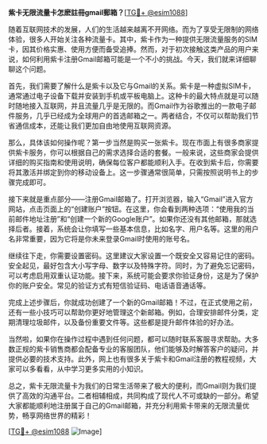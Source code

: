 **紫卡无限流量卡怎麽註冊gmail郵箱？**[[TG💪+ @esim1088](https://t.me/s/esim1088)]

随着互联网技术的发展，人们的生活越来越离不开网络。而为了享受无限制的网络体验，很多人开始关注各种流量卡。其中，紫卡作为一种提供无限流量服务的SIM卡，因其价格实惠、使用方便而备受追捧。然而，对于初次接触这类产品的用户来说，如何利用紫卡注册Gmail邮箱可能是一个不小的挑战。今天，我们就来详细聊聊这个问题。

首先，我们需要了解什么是紫卡以及它与Gmail的关系。紫卡是一种虚拟SIM卡，通常通过电子设备下载并安装到手机或平板电脑上。这种卡的最大特点就是可以随时随地接入互联网，并且流量几乎是无限的。而Gmail作为谷歌推出的一款电子邮件服务，几乎已经成为全球用户的首选邮箱之一。两者结合，不仅可以帮助我们节省通信成本，还能让我们更加自由地使用互联网资源。

那么，具体该如何操作呢？第一步当然是购买一张紫卡。现在市面上有很多商家提供紫卡服务，你可以根据自己的需求选择合适的套餐。一般来说，这些商家会提供详细的购买指南和使用说明，确保每位客户都能顺利入手。在收到紫卡后，你需要将其激活并绑定到你的移动设备上。这一步骤通常很简单，只需按照说明书上的步骤完成即可。

接下来就是重点部分——注册Gmail邮箱了。打开浏览器，输入“Gmail”进入官方网站，点击页面上的“创建账户”按钮。在这里，你会看到两种选项：“使用我的当前邮件地址注册”和“创建一个新的Google账户”。如果你还没有其他邮箱，那就选择后者。接着，系统会让你填写一些基本信息，比如名字、用户名等。这里的用户名非常重要，因为它将是你未来登录Gmail时使用的账号名。

继续往下走，你需要设置密码。这里建议大家设置一个既安全又容易记住的密码。安全起见，最好包含大小写字母、数字以及特殊字符。同时，为了避免忘记密码，可以考虑启用双重认证功能。接下来，系统可能会要求你验证身份，这是为了保护你的账户安全。常见的验证方式有短信验证码、电话语音通话等。

完成上述步骤后，你就成功创建了一个新的Gmail邮箱！不过，在正式使用之前，还有一些小技巧可以帮助你更好地管理这个新邮箱。例如，合理安排邮件分类，定期清理垃圾邮件，以及备份重要文件等。这些都是提升邮件体验的好办法。

当然啦，如果你在操作过程中遇到任何问题，都可以随时联系客服寻求帮助。大多数正规的紫卡销售商都会配备专业的客服团队，他们能够及时解答客户的疑问，并提供必要的技术支持。此外，网上也有很多关于紫卡和Gmail注册的教程视频，大家可以多看看，从中学习更多实用的小知识。

总之，紫卡无限流量卡为我们的日常生活带来了极大的便利，而Gmail则为我们提供了高效的沟通平台。二者相辅相成，共同构成了现代人不可或缺的一部分。希望大家都能顺利地注册属于自己的Gmail邮箱，并充分利用紫卡带来的无限流量优势，畅享网络世界的精彩！

[[TG💪+ @esim1088](https://t.me/s/esim1088) ![Image](https://i.postimg.cc/4NQfJmqS/Snipaste-2025-05-13-00-14-12.png)]